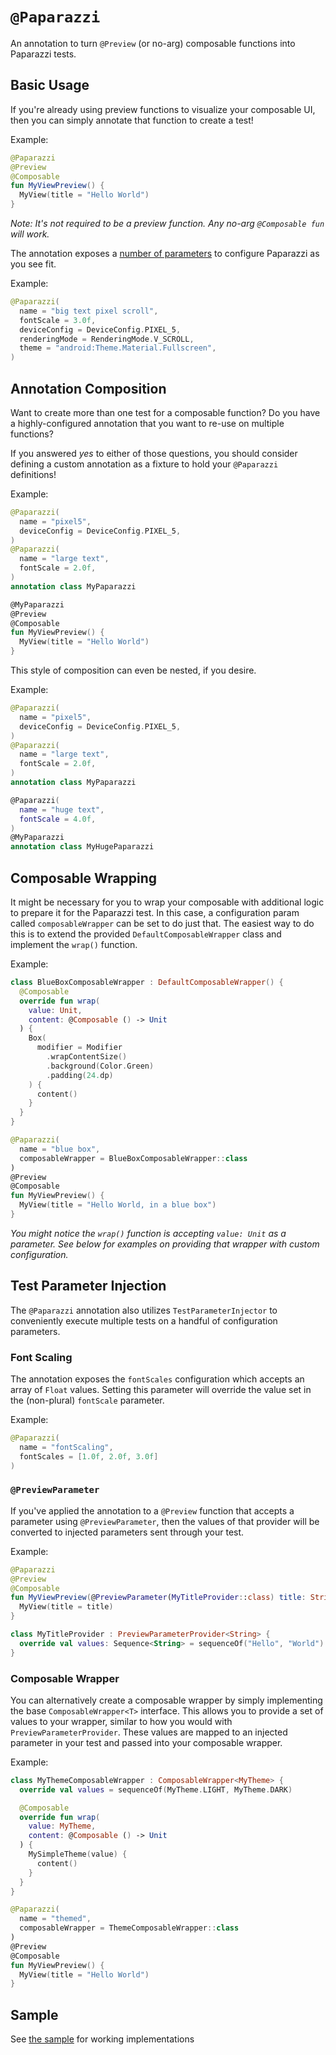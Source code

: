# `@Paparazzi`
An annotation to turn `@Preview` (or no-arg) composable functions into Paparazzi tests.

## Basic Usage
If you're already using preview functions to visualize your composable UI, then you can simply annotate that function to create a test!

Example:
```kotlin
@Paparazzi
@Preview
@Composable
fun MyViewPreview() {
  MyView(title = "Hello World")
}
```

*Note: It's not required to be a preview function. Any no-arg `@Composable fun` will work.*

The annotation exposes a [number of parameters](./src/main/java/app/cash/paparazzi/annotation/api/Paparazzi.kt) to configure Paparazzi as you see fit.

Example:
```kotlin
@Paparazzi(
  name = "big text pixel scroll",
  fontScale = 3.0f,
  deviceConfig = DeviceConfig.PIXEL_5,
  renderingMode = RenderingMode.V_SCROLL,
  theme = "android:Theme.Material.Fullscreen",
)
```

## Annotation Composition
Want to create more than one test for a composable function?
Do you have a highly-configured annotation that you want to re-use on multiple functions?

If you answered *yes* to either of those questions, you should consider defining a custom annotation as a fixture to hold your `@Paparazzi` definitions!

Example:
```kotlin
@Paparazzi(
  name = "pixel5",
  deviceConfig = DeviceConfig.PIXEL_5,
)
@Paparazzi(
  name = "large text",
  fontScale = 2.0f,
)
annotation class MyPaparazzi

@MyPaparazzi
@Preview
@Composable
fun MyViewPreview() {
  MyView(title = "Hello World")
}
```
This style of composition can even be nested, if you desire.

Example:
```kotlin
@Paparazzi(
  name = "pixel5",
  deviceConfig = DeviceConfig.PIXEL_5,
)
@Paparazzi(
  name = "large text",
  fontScale = 2.0f,
)
annotation class MyPaparazzi

@Paparazzi(
  name = "huge text",
  fontScale = 4.0f,
)
@MyPaparazzi
annotation class MyHugePaparazzi
```

## Composable Wrapping
It might be necessary for you to wrap your composable with additional logic to prepare it for the Paparazzi test.
In this case, a configuration param called `composableWrapper` can be set to do just that.
The easiest way to do this is to extend the provided `DefaultComposableWrapper` class and implement the `wrap()` function.

Example:
```kotlin
class BlueBoxComposableWrapper : DefaultComposableWrapper() {
  @Composable
  override fun wrap(
    value: Unit,
    content: @Composable () -> Unit
  ) {
    Box(
      modifier = Modifier
        .wrapContentSize()
        .background(Color.Green)
        .padding(24.dp)
    ) {
      content()
    }
  }
}

@Paparazzi(
  name = "blue box",
  composableWrapper = BlueBoxComposableWrapper::class
)
@Preview
@Composable
fun MyViewPreview() {
  MyView(title = "Hello World, in a blue box")
}
```
*You might notice the `wrap()` function is accepting `value: Unit` as a parameter. See below for examples on providing that wrapper with custom configuration.*

## Test Parameter Injection
The `@Paparazzi` annotation also utilizes `TestParameterInjector` to conveniently execute multiple tests on a handful of configuration parameters.

### Font Scaling
The annotation exposes the `fontScales` configuration which accepts an array of `Float` values. Setting this parameter will override the value set in the (non-plural) `fontScale` parameter.

Example:
```kotlin
@Paparazzi(
  name = "fontScaling",
  fontScales = [1.0f, 2.0f, 3.0f]
)
```

### `@PreviewParameter`
If you've applied the annotation to a `@Preview` function that accepts a parameter using `@PreviewParameter`, then the values of that provider will be converted to injected parameters sent through your test.

Example:
```kotlin
@Paparazzi
@Preview
@Composable
fun MyViewPreview(@PreviewParameter(MyTitleProvider::class) title: String) {
  MyView(title = title)
}

class MyTitleProvider : PreviewParameterProvider<String> {
  override val values: Sequence<String> = sequenceOf("Hello", "World")
}
```

### Composable Wrapper
You can alternatively create a composable wrapper by simply implementing the base `ComposableWrapper<T>` interface.
This allows you to provide a set of values to your wrapper, similar to how you would with `PreviewParameterProvider`.
These values are mapped to an injected parameter in your test and passed into your composable wrapper.

Example:
```kotlin
class MyThemeComposableWrapper : ComposableWrapper<MyTheme> {
  override val values = sequenceOf(MyTheme.LIGHT, MyTheme.DARK)

  @Composable
  override fun wrap(
    value: MyTheme,
    content: @Composable () -> Unit
  ) {
    MySimpleTheme(value) {
      content()
    }
  }
}

@Paparazzi(
  name = "themed",
  composableWrapper = ThemeComposableWrapper::class
)
@Preview
@Composable
fun MyViewPreview() {
  MyView(title = "Hello World")
}
```

## Sample
See [the sample](../../sample/src/main/java/app/cash/paparazzi/sample) for working implementations
